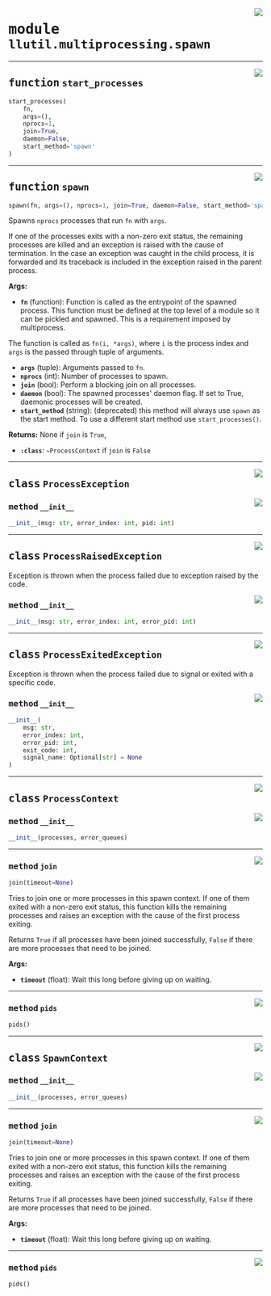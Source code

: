 <!-- markdownlint-disable -->

<a href="https://github.com/tjyuyao/ice-learn/blob/main/ice/llutil/multiprocessing/spawn.py#L0"><img align="right" style="float:right;" src="https://img.shields.io/badge/-source-cccccc?style=flat-square"></a>

# <kbd>module</kbd> `llutil.multiprocessing.spawn`







---

<a href="https://github.com/tjyuyao/ice-learn/blob/main/ice/llutil/multiprocessing/spawn.py#L180"><img align="right" style="float:right;" src="https://img.shields.io/badge/-source-cccccc?style=flat-square"></a>

## <kbd>function</kbd> `start_processes`

```python
start_processes(
    fn,
    args=(),
    nprocs=1,
    join=True,
    daemon=False,
    start_method='spawn'
)
```








---

<a href="https://github.com/tjyuyao/ice-learn/blob/main/ice/llutil/multiprocessing/spawn.py#L206"><img align="right" style="float:right;" src="https://img.shields.io/badge/-source-cccccc?style=flat-square"></a>

## <kbd>function</kbd> `spawn`

```python
spawn(fn, args=(), nprocs=1, join=True, daemon=False, start_method='spawn')
```

Spawns ``nprocs`` processes that run ``fn`` with ``args``. 

If one of the processes exits with a non-zero exit status, the remaining processes are killed and an exception is raised with the cause of termination. In the case an exception was caught in the child process, it is forwarded and its traceback is included in the exception raised in the parent process. 



**Args:**
 
 - <b>`fn`</b> (function):  Function is called as the entrypoint of the  spawned process. This function must be defined at the top  level of a module so it can be pickled and spawned. This  is a requirement imposed by multiprocess. 

 The function is called as ``fn(i, *args)``, where ``i`` is  the process index and ``args`` is the passed through tuple  of arguments. 


 - <b>`args`</b> (tuple):  Arguments passed to ``fn``. 
 - <b>`nprocs`</b> (int):  Number of processes to spawn. 
 - <b>`join`</b> (bool):  Perform a blocking join on all processes. 
 - <b>`daemon`</b> (bool):  The spawned processes' daemon flag. If set to True,  daemonic processes will be created. 
 - <b>`start_method`</b> (string):  (deprecated) this method will always use ``spawn``  as the start method. To use a different start method  use ``start_processes()``. 



**Returns:**
 None if ``join`` is ``True``, 
 - <b>`:class`</b>: `~ProcessContext` if ``join`` is ``False`` 




---

<a href="https://github.com/tjyuyao/ice-learn/blob/main/ice/llutil/multiprocessing/spawn.py#L11"><img align="right" style="float:right;" src="https://img.shields.io/badge/-source-cccccc?style=flat-square"></a>

## <kbd>class</kbd> `ProcessException`






<a href="https://github.com/tjyuyao/ice-learn/blob/main/ice/llutil/multiprocessing/spawn.py#L14"><img align="right" style="float:right;" src="https://img.shields.io/badge/-source-cccccc?style=flat-square"></a>

### <kbd>method</kbd> `__init__`

```python
__init__(msg: str, error_index: int, pid: int)
```











---

<a href="https://github.com/tjyuyao/ice-learn/blob/main/ice/llutil/multiprocessing/spawn.py#L23"><img align="right" style="float:right;" src="https://img.shields.io/badge/-source-cccccc?style=flat-square"></a>

## <kbd>class</kbd> `ProcessRaisedException`
Exception is thrown when the process failed due to exception raised by the code. 



<a href="https://github.com/tjyuyao/ice-learn/blob/main/ice/llutil/multiprocessing/spawn.py#L29"><img align="right" style="float:right;" src="https://img.shields.io/badge/-source-cccccc?style=flat-square"></a>

### <kbd>method</kbd> `__init__`

```python
__init__(msg: str, error_index: int, error_pid: int)
```











---

<a href="https://github.com/tjyuyao/ice-learn/blob/main/ice/llutil/multiprocessing/spawn.py#L38"><img align="right" style="float:right;" src="https://img.shields.io/badge/-source-cccccc?style=flat-square"></a>

## <kbd>class</kbd> `ProcessExitedException`
Exception is thrown when the process failed due to signal or exited with a specific code. 



<a href="https://github.com/tjyuyao/ice-learn/blob/main/ice/llutil/multiprocessing/spawn.py#L46"><img align="right" style="float:right;" src="https://img.shields.io/badge/-source-cccccc?style=flat-square"></a>

### <kbd>method</kbd> `__init__`

```python
__init__(
    msg: str,
    error_index: int,
    error_pid: int,
    exit_code: int,
    signal_name: Optional[str] = None
)
```











---

<a href="https://github.com/tjyuyao/ice-learn/blob/main/ice/llutil/multiprocessing/spawn.py#L83"><img align="right" style="float:right;" src="https://img.shields.io/badge/-source-cccccc?style=flat-square"></a>

## <kbd>class</kbd> `ProcessContext`






<a href="https://github.com/tjyuyao/ice-learn/blob/main/ice/llutil/multiprocessing/spawn.py#L84"><img align="right" style="float:right;" src="https://img.shields.io/badge/-source-cccccc?style=flat-square"></a>

### <kbd>method</kbd> `__init__`

```python
__init__(processes, error_queues)
```










---

<a href="https://github.com/tjyuyao/ice-learn/blob/main/ice/llutil/multiprocessing/spawn.py#L94"><img align="right" style="float:right;" src="https://img.shields.io/badge/-source-cccccc?style=flat-square"></a>

### <kbd>method</kbd> `join`

```python
join(timeout=None)
```

Tries to join one or more processes in this spawn context. If one of them exited with a non-zero exit status, this function kills the remaining processes and raises an exception with the cause of the first process exiting. 

Returns ``True`` if all processes have been joined successfully, ``False`` if there are more processes that need to be joined. 



**Args:**
 
 - <b>`timeout`</b> (float):  Wait this long before giving up on waiting. 



---

<a href="https://github.com/tjyuyao/ice-learn/blob/main/ice/llutil/multiprocessing/spawn.py#L91"><img align="right" style="float:right;" src="https://img.shields.io/badge/-source-cccccc?style=flat-square"></a>

### <kbd>method</kbd> `pids`

```python
pids()
```








---

<a href="https://github.com/tjyuyao/ice-learn/blob/main/ice/llutil/multiprocessing/spawn.py#L164"><img align="right" style="float:right;" src="https://img.shields.io/badge/-source-cccccc?style=flat-square"></a>

## <kbd>class</kbd> `SpawnContext`






<a href="https://github.com/tjyuyao/ice-learn/blob/main/ice/llutil/multiprocessing/spawn.py#L165"><img align="right" style="float:right;" src="https://img.shields.io/badge/-source-cccccc?style=flat-square"></a>

### <kbd>method</kbd> `__init__`

```python
__init__(processes, error_queues)
```










---

<a href="https://github.com/tjyuyao/ice-learn/blob/main/ice/llutil/multiprocessing/spawn.py#L94"><img align="right" style="float:right;" src="https://img.shields.io/badge/-source-cccccc?style=flat-square"></a>

### <kbd>method</kbd> `join`

```python
join(timeout=None)
```

Tries to join one or more processes in this spawn context. If one of them exited with a non-zero exit status, this function kills the remaining processes and raises an exception with the cause of the first process exiting. 

Returns ``True`` if all processes have been joined successfully, ``False`` if there are more processes that need to be joined. 



**Args:**
 
 - <b>`timeout`</b> (float):  Wait this long before giving up on waiting. 



---

<a href="https://github.com/tjyuyao/ice-learn/blob/main/ice/llutil/multiprocessing/spawn.py#L91"><img align="right" style="float:right;" src="https://img.shields.io/badge/-source-cccccc?style=flat-square"></a>

### <kbd>method</kbd> `pids`

```python
pids()
```








